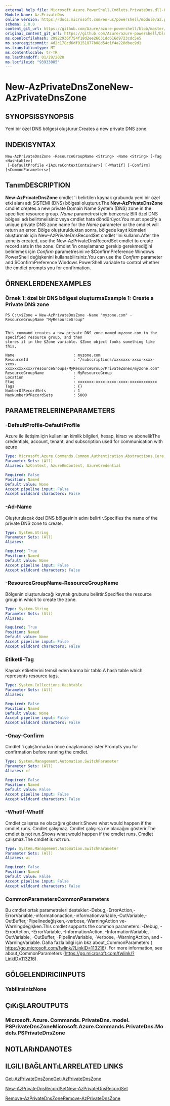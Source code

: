 ```yaml
---
external help file: Microsoft.Azure.PowerShell.Cmdlets.PrivateDns.dll-Help.xml
Module Name: Az.PrivateDns
online version: https://docs.microsoft.com/en-us/powershell/module/az.privatedns/new-azprivatednszone
schema: 2.0.0
content_git_url: https://github.com/Azure/azure-powershell/blob/master/src/PrivateDns/PrivateDns/help/New-AzPrivateDnsZone.md
original_content_git_url: https://github.com/Azure/azure-powershell/blob/master/src/PrivateDns/PrivateDns/help/New-AzPrivateDnsZone.md
ms.openlocfilehash: 20922936f754f18d2ee26631dc616d9723cdc5e5
ms.sourcegitcommit: 4d2c178cd6df9151877b08d54c1f4a228dbec9d1
ms.translationtype: MT
ms.contentlocale: tr-TR
ms.lasthandoff: 01/29/2020
ms.locfileid: "93933085"
---
```

# <span data-ttu-id="b4a04-101">New-AzPrivateDnsZone</span><span class="sxs-lookup"><span data-stu-id="b4a04-101">New-AzPrivateDnsZone</span></span>

## <span data-ttu-id="b4a04-102">SYNOPSIS</span><span class="sxs-lookup"><span data-stu-id="b4a04-102">SYNOPSIS</span></span>
<span data-ttu-id="b4a04-103">Yeni bir özel DNS bölgesi oluşturur.</span><span class="sxs-lookup"><span data-stu-id="b4a04-103">Creates a new private DNS zone.</span></span>

## <span data-ttu-id="b4a04-104">INDEKI</span><span class="sxs-lookup"><span data-stu-id="b4a04-104">SYNTAX</span></span>

```
New-AzPrivateDnsZone -ResourceGroupName <String> -Name <String> [-Tag <Hashtable>]
 [-DefaultProfile <IAzureContextContainer>] [-WhatIf] [-Confirm] [<CommonParameters>]
```

## <span data-ttu-id="b4a04-105">Tanım</span><span class="sxs-lookup"><span data-stu-id="b4a04-105">DESCRIPTION</span></span>
<span data-ttu-id="b4a04-106">**New-AzPrivateDnsZone** cmdlet 'i belirtilen kaynak grubunda yeni bir özel etki alanı adı SISTEMI (DNS) bölgesi oluşturur.</span><span class="sxs-lookup"><span data-stu-id="b4a04-106">The **New-AzPrivateDnsZone** cmdlet creates a new private Domain Name System (DNS) zone in the specified resource group.</span></span> <span data-ttu-id="b4a04-107">*Name* parametresi için benzersiz BIR özel DNS bölgesi adı belirtmelisiniz veya cmdlet hata döndürüyor.</span><span class="sxs-lookup"><span data-stu-id="b4a04-107">You must specify a unique private DNS zone name for the *Name* parameter or the cmdlet will return an error.</span></span> <span data-ttu-id="b4a04-108">Bölge oluşturulduktan sonra, bölgede kayıt kümeleri oluşturmak için New-AzPrivateDnsRecordSet cmdlet 'ini kullanın.</span><span class="sxs-lookup"><span data-stu-id="b4a04-108">After the zone is created, use the New-AzPrivateDnsRecordSet cmdlet to create record sets in the zone.</span></span>
<span data-ttu-id="b4a04-109">Cmdlet 'in onaylamanız gerekip gerekmediğini belirlemek için *Confirm* parametresini ve $ConfirmPreference Windows PowerShell değişkenini kullanabilirsiniz.</span><span class="sxs-lookup"><span data-stu-id="b4a04-109">You can use the *Confirm* parameter and $ConfirmPreference Windows PowerShell variable to control whether the cmdlet prompts you for confirmation.</span></span>

## <span data-ttu-id="b4a04-110">ÖRNEKLERDEN</span><span class="sxs-lookup"><span data-stu-id="b4a04-110">EXAMPLES</span></span>

### <span data-ttu-id="b4a04-111">Örnek 1: özel bir DNS bölgesi oluşturma</span><span class="sxs-lookup"><span data-stu-id="b4a04-111">Example 1: Create a Private DNS zone</span></span>
```
PS C:\>$Zone = New-AzPrivateDnsZone -Name "myzone.com" -ResourceGroupName "MyResourceGroup"


This command creates a new private DNS zone named myzone.com in the specified resource group, and then
stores it in the $Zone variable. $Zone object looks something like this,

Name                          : myzone.com
ResourceId                    : "/subscriptions/xxxxxxx-xxxx-xxxx-xxxx-xxxxxxxxxxxx/resourceGroups/MyResourceGroup/PrivateZones/myzone.com"
ResourceGroupName             : MyResourceGroup
Location                      : 
Etag                          : xxxxxxx-xxxx-xxxx-xxxx-xxxxxxxxxxxx
Tags                          : {}
NumberOfRecordSets            : 1
MaxNumberOfRecordSets         : 5000
```

## <span data-ttu-id="b4a04-112">PARAMETRELERINE</span><span class="sxs-lookup"><span data-stu-id="b4a04-112">PARAMETERS</span></span>

### <span data-ttu-id="b4a04-113">-DefaultProfile</span><span class="sxs-lookup"><span data-stu-id="b4a04-113">-DefaultProfile</span></span>
<span data-ttu-id="b4a04-114">Azure ile iletişim için kullanılan kimlik bilgileri, hesap, kiracı ve abonelik</span><span class="sxs-lookup"><span data-stu-id="b4a04-114">The credentials, account, tenant, and subscription used for communication with azure</span></span>

```yaml
Type: Microsoft.Azure.Commands.Common.Authentication.Abstractions.Core.IAzureContextContainer
Parameter Sets: (All)
Aliases: AzContext, AzureRmContext, AzureCredential

Required: False
Position: Named
Default value: None
Accept pipeline input: False
Accept wildcard characters: False
```

### <span data-ttu-id="b4a04-115">-Ad</span><span class="sxs-lookup"><span data-stu-id="b4a04-115">-Name</span></span>
<span data-ttu-id="b4a04-116">Oluşturulacak özel DNS bölgesinin adını belirtir.</span><span class="sxs-lookup"><span data-stu-id="b4a04-116">Specifies the name of the private DNS zone to create.</span></span>

```yaml
Type: System.String
Parameter Sets: (All)
Aliases:

Required: True
Position: Named
Default value: None
Accept pipeline input: False
Accept wildcard characters: False
```

### <span data-ttu-id="b4a04-117">-ResourceGroupName</span><span class="sxs-lookup"><span data-stu-id="b4a04-117">-ResourceGroupName</span></span>
<span data-ttu-id="b4a04-118">Bölgenin oluşturulacağı kaynak grubunu belirtir.</span><span class="sxs-lookup"><span data-stu-id="b4a04-118">Specifies the resource group in which to create the zone.</span></span>

```yaml
Type: System.String
Parameter Sets: (All)
Aliases:

Required: True
Position: Named
Default value: None
Accept pipeline input: False
Accept wildcard characters: False
```

### <span data-ttu-id="b4a04-119">Etiketli</span><span class="sxs-lookup"><span data-stu-id="b4a04-119">-Tag</span></span>
<span data-ttu-id="b4a04-120">Kaynak etiketlerini temsil eden karma bir tablo.</span><span class="sxs-lookup"><span data-stu-id="b4a04-120">A hash table which represents resource tags.</span></span>

```yaml
Type: System.Collections.Hashtable
Parameter Sets: (All)
Aliases:

Required: False
Position: Named
Default value: None
Accept pipeline input: False
Accept wildcard characters: False
```

### <span data-ttu-id="b4a04-121">-Onay</span><span class="sxs-lookup"><span data-stu-id="b4a04-121">-Confirm</span></span>
<span data-ttu-id="b4a04-122">Cmdlet 'i çalıştırmadan önce onaylamanızı ister.</span><span class="sxs-lookup"><span data-stu-id="b4a04-122">Prompts you for confirmation before running the cmdlet.</span></span>

```yaml
Type: System.Management.Automation.SwitchParameter
Parameter Sets: (All)
Aliases: cf

Required: False
Position: Named
Default value: False
Accept pipeline input: False
Accept wildcard characters: False
```

### <span data-ttu-id="b4a04-123">-WhatIf</span><span class="sxs-lookup"><span data-stu-id="b4a04-123">-WhatIf</span></span>
<span data-ttu-id="b4a04-124">Cmdlet çalışırsa ne olacağını gösterir.</span><span class="sxs-lookup"><span data-stu-id="b4a04-124">Shows what would happen if the cmdlet runs.</span></span> <span data-ttu-id="b4a04-125">Cmdlet çalışmaz. Cmdlet çalışırsa ne olacağını gösterir.</span><span class="sxs-lookup"><span data-stu-id="b4a04-125">The cmdlet is not run.Shows what would happen if the cmdlet runs.</span></span> <span data-ttu-id="b4a04-126">Cmdlet çalışmaz.</span><span class="sxs-lookup"><span data-stu-id="b4a04-126">The cmdlet is not run.</span></span>

```yaml
Type: System.Management.Automation.SwitchParameter
Parameter Sets: (All)
Aliases: wi

Required: False
Position: Named
Default value: False
Accept pipeline input: False
Accept wildcard characters: False
```

### <span data-ttu-id="b4a04-127">CommonParameters</span><span class="sxs-lookup"><span data-stu-id="b4a04-127">CommonParameters</span></span>
<span data-ttu-id="b4a04-128">Bu cmdlet ortak parametreleri destekler:-Debug,-ErrorAction,-ErrorVariable,-ınformationaction,-ınformationvariable,-OutVariable,-OutBuffer,-Pipelinedeğişken,-verbose,-WarningAction ve-Warningdeğişken.</span><span class="sxs-lookup"><span data-stu-id="b4a04-128">This cmdlet supports the common parameters: -Debug, -ErrorAction, -ErrorVariable, -InformationAction, -InformationVariable, -OutVariable, -OutBuffer, -PipelineVariable, -Verbose, -WarningAction, and -WarningVariable.</span></span> <span data-ttu-id="b4a04-129">Daha fazla bilgi için bkz about_CommonParameters ( https://go.microsoft.com/fwlink/?LinkID=113216) .</span><span class="sxs-lookup"><span data-stu-id="b4a04-129">For more information, see about_CommonParameters (https://go.microsoft.com/fwlink/?LinkID=113216).</span></span>

## <span data-ttu-id="b4a04-130">GÖLGELENDIRICI</span><span class="sxs-lookup"><span data-stu-id="b4a04-130">INPUTS</span></span>

### <span data-ttu-id="b4a04-131">Yabilirsiniz</span><span class="sxs-lookup"><span data-stu-id="b4a04-131">None</span></span>

## <span data-ttu-id="b4a04-132">ÇıKıŞLAR</span><span class="sxs-lookup"><span data-stu-id="b4a04-132">OUTPUTS</span></span>

### <span data-ttu-id="b4a04-133">Microsoft. Azure. Commands. PrivateDns. model. PSPrivateDnsZone</span><span class="sxs-lookup"><span data-stu-id="b4a04-133">Microsoft.Azure.Commands.PrivateDns.Models.PSPrivateDnsZone</span></span>

## <span data-ttu-id="b4a04-134">NOTLARıNDA</span><span class="sxs-lookup"><span data-stu-id="b4a04-134">NOTES</span></span>

## <span data-ttu-id="b4a04-135">ILGILI BAĞLANTıLAR</span><span class="sxs-lookup"><span data-stu-id="b4a04-135">RELATED LINKS</span></span>

[<span data-ttu-id="b4a04-136">Get-AzPrivateDnsZone</span><span class="sxs-lookup"><span data-stu-id="b4a04-136">Get-AzPrivateDnsZone</span></span>](./Get-AzPrivateDnsZone.md)

[<span data-ttu-id="b4a04-137">New-AzPrivateDnsRecordSet</span><span class="sxs-lookup"><span data-stu-id="b4a04-137">New-AzPrivateDnsRecordSet</span></span>](./New-AzPrivateDnsRecordSet.md)

[<span data-ttu-id="b4a04-138">Remove-AzPrivateDnsZone</span><span class="sxs-lookup"><span data-stu-id="b4a04-138">Remove-AzPrivateDnsZone</span></span>](./Remove-AzPrivateDnsZone.md)
